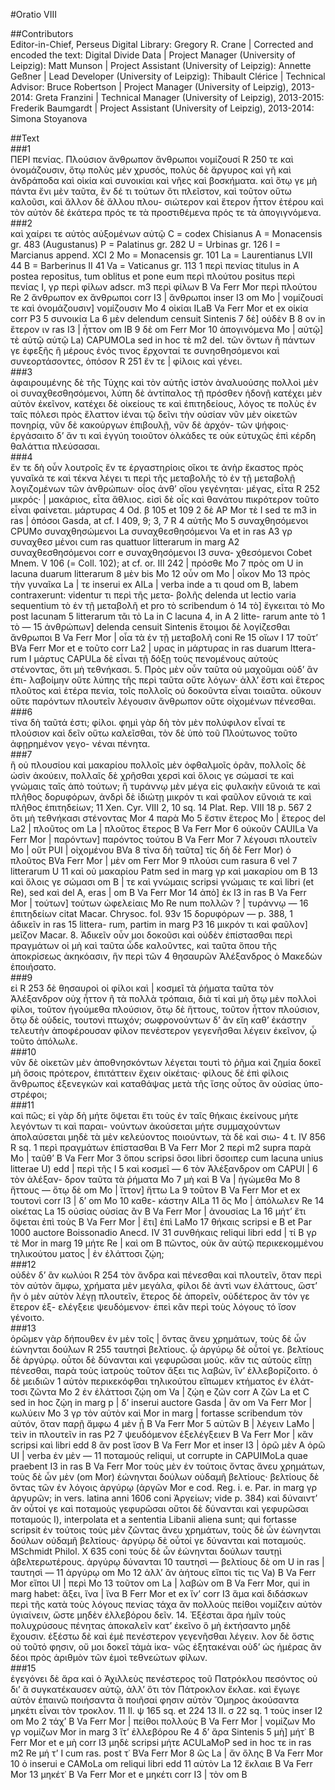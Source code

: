 #Oratio VIII  

##Contributors  
Editor-in-Chief, Perseus Digital Library: Gregory R. Crane | Corrected and encoded the text: Digital Divide Data | Project Manager (University of Leipzig): Matt Munson | Project Assistant (University of Leipzig): Annette Geßner | Lead Developer (University of Leipzig): Thibault Clérice | Technical Advisor: Bruce Robertson | Project Manager (University of Leipzig), 2013-2014: Greta Franzini | Technical Manager (University of Leipzig), 2013-2015: Frederik Baumgardt | Project Assistant (University of Leipzig), 2013-2014: Simona Stoyanova  

##Text  
###1  
ΠΕΡΙ πενίας. Πλούσιον ἄνθρωπον ἄνθρωποι νομίζουσί R 250 τε καὶ ὀνομάζουσιν, ὅτῳ πολὺς μὲν χρυσός, πολὺς δὲ ἄργυρος καὶ γῆ καὶ ἀνδράποδα καὶ οἰκία καὶ συνοικίαι καὶ νῆες καὶ βοσκήματα. καὶ ὅτῳ γε μὴ πάντα ἔνι μὲν ταῦτα, ἒν δέ τι τούτων ὅτι πλεῖστον, καὶ τοῦτον οὕτω καλοῦσι, καὶ ἄλλον δὲ ἄλλου πλου- σιώτερον καὶ ἕτερον ἦττον ἑτέρου καὶ τὸν αὐτὸν δὲ ἑκάτερα πρός τε τὰ προστιθέμενα πρός τε τὰ ἀπογιγνόμενα.  
###2  
καὶ χαίρει τε αὐτὸς αὐξομένων αὐτῷ C = codex Chisianus A = Monacensis gr. 483 (Augustanus) P = Palatinus gr. 282 U = Urbinas gr. 126 I = Marcianus append. XCI 2 Μο = Monacensis gr. 101 La = Laurentianus LVII 44 B = Barberinus II 41 Va = Vaticanus gr. 113 1 περὶ πενίας titulus in A postea repositus, tum oblitus et pone eum περὶ πλούτου positus περὶ πενίας I, γρ περὶ φίλων adscr. m3 περὶ φίλων B Va Ferr Mor περὶ πλούτου Re 2 ἄνθρωπον ex ἄνθρωποι corr I3 | ἄνθρωποι inser I3 om Μο | νομίζουσί τε καὶ ὀνομάζουσιν] νομίζουσιν Mo 4 οἰκίαι ILaB Va Ferr Mor et ex οἰκία corr P3 5 συνοικία La 6 μὲν delendum censuit Sintenis 7 δὲ] οὐδὲν B 8 ον in ἕτερον ιν ras I3 | ἧττον om IB 9 δὲ om Ferr Mor 10 ἀπογινόμενα Mo | αὐτῷ] τὲ αὐτῷ αὑτῷ La) CAPUMOLa sed in hoc τὲ m2 del. τῶν ὄντων ἢ πάντων γε ἐφεξῆς ἢ μέρους ἑνός τινος ἔρχονταί τε συνησθησόμενοι καὶ συνεορτάσοντες, ὁπόσον R 251 ἔν τε | φίλοις καὶ γένει.  
###3  
ἀφαιρουμένης δὲ τῆς Τύχης καὶ τὸν αὑτῆς ἱστὸν ἀναλυούσης πολλοὶ μὲν οἱ συναχθεσθησόμενοι, λύπη δὲ ἀντίπαλος τῇ πρόσθεν ἡδονῇ κατέχει μὲν αὐτὸν ἐκεῖνον, κατέχει δὲ οἰκείους τε καὶ ἐπιτηδείους, λόγος τε πολὺς ἐν ταῖς πόλεσι πρὸς ἔλαττον ἰέναι τῷ δεῖνι τὴν οὐσίαν νῦν μὲν οἰκετῶν πονηρίᾳ, νῦν δὲ κακούργων ἐπιβουλῇ, νῦν δὲ ἀρχόν- τῶν ψήφοις· ἐργάσαιτο δ’ ἄν τι καὶ ἐγγύη τοιοῦτον ὁλκάδες τε οὐκ εὐτυχῶς ἐπὶ κέρδη θαλάττια πλεύσασαι.  
###4  
ἔν τε δὴ οὖν λουτροῖς ἔν τε ἐργαστηρίοις οἴκοι τε ἀνὴρ ἕκαστος πρὸς γυναῖκά τε καὶ τέκνα λέγει τι περὶ τῆς μεταβολῆς τὸ ἐν τῇ μεταβολῇ λογιζομένων τῶν ἀνθρώπων· οἷος ἀνθ’ οἵου γεγένηται· μέγας, εἶτα R 252 μικρός· | μακάριος, εἶτα ἄθλιος. εἰσὶ δὲ οἶς καὶ θανάτου πικρότερον τοῦτο εἶναι φαίνεται. μάρτυρας 4 Od. β 105 et 109 2 δὲ AP Mor τὲ I sed τε m3 in ras | ὁπόσοι Gasda, at cf. Ι 409, 9; 3, 7 R 4 αὐτῆς Μο 5 συναχθησόμενοι CPUMo συναχθησώμενοι La συναχθεσθησόμενοι Va et in ras A3 γρ συναχθεσ μένοι cum ras quattuor litterarum in marg Α2 συναχθεσθησόμενοι corr e συναχθησόμενοι I3 συνα- χθεσόμενοι Cobet Mnem. V 106 (= Coll. 102); at cf. or. III 242 | πρόσθε Μο 7 πρὸς om U in lacuna duarum litterarum 8 μὲν bis Μο 12 οὖν om Μο | οἶκον Μο 13 πρὸς τὴν γυναῖκα La | τε inserui ex AILa | verba inde a τι qoud om B, labem contraxerunt: videntur τι περὶ τῆς μετα- βολῆς delenda ut lectio varia sequentium τὸ ἐν τῇ μεταβολῆ et pro τὸ scribendum ὁ 14 τὸ] ἔγκειται τὸ Μο post lacunam 5 litterarum τᾶι τὸ La in C lacuna 4, in Α 2 litte- rarum ante τὸ 1 τὸ — 15 ἀνθρώπων] delenda censuit Sintenis ἕτοιμοι δὲ λογίζεσθαι ἄνθρωποι Β Va Ferr Mor | οἷα τὰ ἐν τῇ μεταβολῆ coni Re 15 οἴων Ι 17 τοῦτ’ BVa Ferr Mor et e τοῦτο corr La2 | υρας in μάρτυρας in ras duarum lttera- rum Ι μάρτυς CAPULa δὲ εἶναι τῇ δόξῃ τοὺς πενομένους αὐτοὺς στένοντας, ὅτι μὴ τεθνήκασι. 5. Πρὸς μὲν οὖν ταῦτα οὐ μαχοῦμαι οὐδ’ ἂν ἐπι- λαβοίμην οὔτε λύπης τῆς περὶ ταῦτα οὔτε λόγων· ἀλλ’ ἔστι καὶ ἕτερος πλοῦτος καὶ ἑτέρα πενία, τοῖς πολλοῖς οὐ δοκοῦντα εἶναι τοιαῦτα. οὔκουν οὔτε παρόντων πλουτεῖν λέγουσιν ἄνθρωπον οὔτε οἰχομένων πένεσθαι.  
###6  
τίνα δὴ ταῦτά ἐστι; φίλοι. φημὶ γὰρ δὴ τὸν μὲν πολύφιλον εἶναί τε πλούσιον καὶ δεῖν οὕτω καλεῖσθαι, τὸν δὲ ὑπὸ τοῦ Πλούτωνος τοῦτο ἀφῃρημένον γεγο- νέναι πένητα.  
###7  
ἢ οὐ πλουσίου καὶ μακαρίου πολλοῖς μὲν ὀφθαλμοῖς ὁρᾶν, πολλοῖς δὲ ὠσὶν ἀκούειν, πολλαῖς δὲ χρῆσθαι χερσὶ καὶ ὅλοις γε σώμασί τε καὶ γνώμαις ταῖς ἀπὸ τούτων; ἢ τυράννῳ μὲν μέγα εἰς φυλακὴν εὔνοιά τε καὶ πλῆθος δορυφόρων, ἀνδρὶ δὲ ἰδιώτῃ μικρόν τι καὶ φαῦλον εὔνοιά τε καὶ πλῆθος ἐπιτηδείων; 11 Xen. Cyr. VIII 2, 10 sq. 14 Plat. Rep. VIII 18 p. 567 2 ὅτι μὴ τεθνήκασι στένοντας Mor 4 παρὰ Μο 5 ἔστιν ἕτερος Μο | ἕτερος del La2 | πλοῦτος om La | πλοῦτος ἕτερος B Va Ferr Mor 6 οὐκοῦν CAUILa Va Ferr Mor | παρόντων] παρόντος τούτου B Va Ferr Mor 7 λέγουσι πλουτεῖν Μο | οὔτ PUI | οἰχομένου BVa 8 τίνα δὴ ταῦτα] τίς δὴ δὲ Ferr Mor) ὁ πλοῦτος BVa Ferr Mor | μὲν om Ferr Mor 9 πλούσι cum rasura 6 vel 7 litterarum U 11 καὶ οὐ μακαρίου Patm sed in marg γρ καὶ μακαρίου om Β 13 καὶ ὅλοις γε σώμασι om Β | τε καὶ γνώμαις scripsi γνώμαις τε καὶ libri (et Re), sed καὶ del A, eras | om B Va Ferr Mor 14 ἀπὸ] ἐκ I3 in ras Β Va Ferr Mor | τούτων] τούτων ὠφελείαις Μο Re num πολλῶν ? | τυράννῳ — 16 ἐπιτηδείων citat Macar. Chrysoc. fol. 93v 15 δορυφόρων — p. 388, 1 ἀδικεῖν in ras 15 littera- rum, partim in marg Ρ3 16 μικρόν τι καὶ φαῦλον] μεῖζον Macar. 8. Ἀδικεῖν οὖν μοι δοκοῦσι καὶ οὐδὲν ἐπίστασθαι περὶ πραγμάτων οἱ μὴ καὶ ταῦτα ὧδε καλοῦντες, καὶ ταῦτα ὅπου τῆς ἀποκρίσεως ἀκηκόασιν, ἣν περὶ τῶν 4 θησαυρῶν Ἀλέξανδρος ὁ Μακεδὼν ἐποιήσατο.  
###9  
εἰ R 253 δὲ θησαυροὶ οἱ φίλοι καὶ | κοσμεῖ τὰ ῥήματα ταῦτα τὸν Ἀλέξανδρον οὐχ ἦττον ἢ τὰ πολλὰ τρόπαια, διὰ τί καὶ μὴ ὅτῳ μὲν πολλοὶ φίλοι, τοῦτον ἡγούμεθα πλούσιον, ὅτῳ δὲ ἥττους, τοῦτον ἦττον πλούσιον, ὅτῳ δὲ οὐδείς, τουτονὶ πτωχόν; σωφρονούντων δ’ ἂν εἴη καθ’ ἑκάστην τελευτὴν ἀποφέρουσαν φίλον πενέστερον γεγενῆσθαι λέγειν ἐκεῖνον, ᾧ τοῦτο ἀπόλωλε.  
###10  
νῦν δὲ οἰκετῶν μὲν ἀποθνησκόντων λέγεται τουτὶ τὸ ῥῆμα καὶ ζημία δοκεῖ μὴ ὅσοις πρότερον, ἐπιτάττειν ἔχειν οἰκέταις· φίλους δὲ ἐπὶ φίλοις ἄνθρωπος ἐξενεγκὼν καὶ καταθάψας μετὰ τῆς ἴσης οὗτος ἂν οὐσίας ὑπο- στρέφοι;  
###11  
καὶ πῶς; εἰ γὰρ δὴ μήτε ὄψεται ἔτι τοὺς ἐν ταῖς θήκαις ἐκείνους μήτε λεγόντων τι καὶ παραι- νούντων ἀκούσεται μήτε συμμαχούντων ἀπολαύσεται μηδὲ τὰ μὲν κελεύοντος ποιούντων, τὰ δὲ καὶ σιω- 4 t. IV 856 R sq. 1 περὶ πραγμάτων ἐπίστασθαι Β Va Ferr Mor 2 περὶ m2 supra παρὰ Μο | ταῦθ’ Β Va Ferr Mor 3 ὅπου scripsi ὅσοι libri ὅσοιπερ cum lacuna unius litterae U) edd | περὶ τῆς I 5 καὶ κοσμεῖ — 6 τὸν Ἀλέξανδρον om CAPUI | 6 τὸν ἀλέξαν- δρον ταῦτα τὰ ῥήματα Μο 7 μὴ καὶ B Va | ἡγώμεθα Μο 8 ἥττους — ὅτῳ δὲ om Μο | ἴττον] ἥττω La 9 τοῦτον B Va Ferr Mor et ex τουτονὶ corr I3 | δ’ om Μο 10 καθε- κάστην AILa 11 ὃς Μο | ἀπόλωλεν Re 14 οἰκέτας La 15 οὐσίας οὐσίας ἂν B Va Ferr Mor | ἀνουσίας La 16 μήτ’ ἔτι ὄψεται ἐπὶ τοὺς B Va Ferr Mor | ἔτι] ἐπὶ LaMo 17 θήκαις scripsi e Β et Par 1000 auctore Boissonadio Anecd. IV 31 συνθήκαις reliqui libri edd | τί Β γρ τὲ Mor in marg 19 μήτε Re | καὶ om Β πῶντος, οὐκ ἂν αὐτῷ περικεκομμένου τηλικούτου ματος | ἐν ἐλάττοσι ζῴη;  
###12  
οὐδὲν δ’ ἂν κωλύοι R 254 τὸν ἄνδρα καὶ πένεσθαι καὶ πλουτεῖν, ὅταν περὶ τὸν αὐτὸν ἄμφω, χρήματα μὲν μεγάλα, φίλοι δὲ ἀντὶ νων ἐλάττους, ὥστ’ ἢν ὁ μὲν αὐτὸν λέγῃ πλουτεῖν, ἕτερος δὲ ἀπορεῖν, οὐδέτερος ἂν τόν γε ἕτερον ἐξ- ελέγξειε ψευδόμενον· ἐπεὶ κἂν περὶ τοὺς λόγους τό ἴσον γένοιτο.  
###13  
ὁρῶμεν γὰρ δήπουθεν ἐν μὲν τοῖς | ὄντας ἄνευ χρημάτων, τοὺς δὲ ὧν ἐώνηνται δούλων R 255 ταυτησὶ βελτίους. ᾧ ἀργύρῳ δὲ οὗτοί γε. βελτίους δὲ ἀργύρῳ. οὗτοι δὲ δύνανται καὶ γεφυρῶσαι μούς. κἄν τις αὐτοὺς εἴπῃ πένεσθαι, παρὰ τοὺς ἰατροὺς τοῦτον ἄξει τις λαβών, ἵν’ ἐλλεβορίζοιτο. ὁ δὲ μειδιῶν 1 αὐτὸν περικεκόφθαι τηλικούτου εἴπωμεν κτήματος ἐν ἐλάτ- τοσι ζῶντα Μο 2 ἐν ἐλάττοσι ζῴη om Va | ζῴη e ζῶν corr A ζῶν La et C sed in hoc ζῴη in marg p | δ’ inserui auctore Gasda | ἂν om Va Ferr Mor | κωλύειν Μο 3 γρ τὸν αὐτὸν καὶ Mor in marg | fortasse scribendum τὸν αὐτόν, ὅταν παρῇ ἄμφω 4 μὲν ᾖ B Va Ferr Mor 5 αὐτῶν Β | λέγειν LaMo | τεὶν in πλουτεῖν in ras Ρ2 7 ψευδόμενον ἐξελέγξειεν Β Va Ferr Mor | κἂν scripsi καὶ libri edd 8 ἂν post ἴσον B Va Ferr Mor et inser I3 | ὁρῶ μὲν Α ὁρῶ UI | verba ἐν μὲν — 11 ποταμούς reliqui, ut corrupte in CAPUIMoLa quae praebent I3 in ras B Va Ferr Mor τοὺς μὲν ἐν τούτοις ὄντας ἄνευ χρημάτων, τοὺς δὲ ὧν μὲν (om Mor) ἐώνηνται δούλων οὐδαμῆ βελτίους· βελτίους δὲ ὄντας τῶν ἐν λόγοις ἀργύρῳ (ἀργῶν Mor e cod. Reg. i. e. Par. in marg γρ ἀργυρῶν; in vers. latina anni 1606 coni Ἀργείων; vide p. 384) καὶ δύναιντ’ ἂν οὗτοί γε καὶ ποταμοὺς γεφυρῶσαι οὔτοι δὲ δύνανται καὶ γεφυρῶσαι ποταμούς I), interpolata et a sententia Libanii aliena sunt; qui fortasse scripsit ἐν τούτοις τοὺς μὲν ζῶντας ἄνευ χρημάτων, τοὺς δὲ ὧν ἐώνηνται δούλων οὐδαμῆ βελτίους· ἀργύρῳ δὲ οὗτοί γε δύνανται καὶ ποταμούς. MSchmidt Philol. Χ 635 coni τοὺς δὲ ὧν ἐώνηνται δούλων ταυτῃὶ ἀβελτερωτέρους. ἀργύρῳ δύνανται 10 ταυτησὶ — βελτίους δὲ om U in ras | ταυτησὶ — 11 ἀργύρῳ om Μο 12 ἀλλ’ ἂν ἀήτους εἴποι τίς τις Va) B Va Ferr Mor εἴποι UI | περὶ Μο 13 τοῦτον om La | λαβών om B Va Ferr Mor, qui in marg habet: ἄξει, ἴνα | ἴνα Β Ferr Mor et ex ἴν’ corr I3 ἅμα καὶ διδάσκων περὶ τῆς κατὰ τοὺς λόγους πενίας τάχα ἂν πολλοὺς πείθοι νομίζειν αὐτὸν ὑγιαίνειν, ὥστε μηδὲν ἐλλεβόρου δεῖν. 14. Ἐξέσται ἄρα ἡμῖν τοὺς πολυχρύσους πένητας ἀποκαλεῖν κατ’ ἐκεῖνο ὃ μὴ ἐκτήσαντο μηδὲ ἔχουσιν. ἐξέστω δὲ καὶ ἐμὲ πενέστερον γεγενῆσθαι λέγειν. λον δὲ ὅστις οὐ τοῦτό φησιν, οὔ μοι δοκεῖ τἀμὰ ἱκα- νῶς ἐξητακέναι οὐδ’ ὡς ἡμέρας ἂν δέοι πρὸς ἀριθμὸν τῶν ἐμοὶ τεθνεώτων φίλων.  
###15  
ἐγεγόνει δὲ ἄρα καὶ ὁ Ἀχιλλεὺς πενέστερος τοῦ Πατρόκλου πεσόντος οὐ δι’ ἃ συγκατέκαυσεν αὐτῷ, ἀλλ’ ὅτι τὸν Πάτροκλον ἔκλαε. καὶ ἔγωγε αὐτὸν ἐπαινῶ ποιήσαντα ἃ ποιῆσαί φησιν αὐτὸν Ὅμηρος ἀκούσαντα μηκέτι εἶναι τὸν τροκλον. 11 Il. ψ 165 sq. et 224 13 II. σ 22 sq. 1 τοὺς inser I2 om Μο 2 τάχ’ Β Va Ferr Mor | πείθοι πολλοὺς Β Va Ferr Mor | νομίζων Μο γρ νομίζων Mor in marg 3 ἴτ’ ἐλλεβόρου Re 4 δ’ ἄρα Sintenis 5 μὴ] μήτ᾿ B Ferr Mor et e μὴ corr I3 μηδὲ scripsi μήτε ACULaMoP sed in hoc τε in ras m2 Re μή τ’ I cum ras. post τ᾿ BVa Ferr Mor 8 ὣς La | ἄν ὅλης Β Va Ferr Mor 10 ὁ inserui e CAMoLa om reliqui libri edd 11 αὐτὸν La 12 ἔκλαιε B Va Ferr Mor 13 μηκέτ᾿ B Va Ferr Mor et e μηκέτι corr I3 | τὸν om Β  
